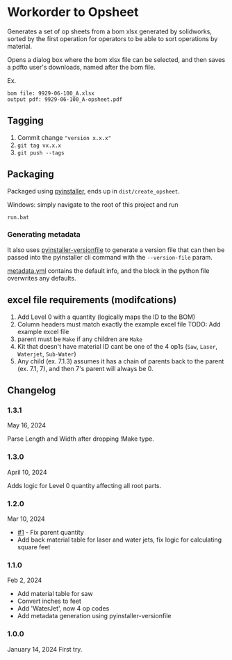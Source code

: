 # Workorder to Opsheet
Generates a set of op sheets from a bom xlsx generated by solidworks, sorted by the first operation for operators to be able to sort operations by material.

Opens a dialog box where the bom xlsx file can be selected, and then saves a pdfto user's downloads, named after the bom file.

Ex.
```
bom file: 9929-06-100_A.xlsx
output pdf: 9929-06-100_A-opsheet.pdf
```

## Tagging
1. Commit change `"version x.x.x"`
1. `git tag vx.x.x`
1. `git push --tags`

## Packaging
Packaged using [pyinstaller](https://pyinstaller.org/en/stable/index.html), ends up in `dist/create_opsheet`.

Windows: simply navigate to the root of this project and run
```
run.bat
```

### Generating metadata
It also uses [pyinstaller-versionfile](https://pypi.org/project/pyinstaller-versionfile/)
 to generate a version file that can then be passed into the pyinstaller cli command with the `--version-file` param.

[metadata.yml](metadata.yml) contains the default info, and the block in the python file overwrites any defaults.


## excel file requirements (modifcations)
1. Add Level 0 with a quantity (logically maps the ID to the BOM)
1. Column headers must match exactly the example excel file
    TODO: Add example excel file
1. parent must be `Make` if any children are `Make`
1. Kit that doesn't have material ID cant be one of the 4 op1s (`Saw`, `Laser`, `Waterjet`, `Sub-Water`)
1. Any child (ex. 7.1.3) assumes it has a chain of parents back to the parent (ex. 7.1, 7), and then 7's parent will always be 0.

## Changelog

### 1.3.1
May 16, 2024

Parse Length and Width after dropping !Make type.

### 1.3.0
April 10, 2024

Adds logic for Level 0 quantity affecting all root parts.

### 1.2.0
Mar 10, 2024
 - [#1](https://github.com/brendanbeck62/WO-to-Opsheet/issues/1) - Fix parent quantity
 - Add back material table for laser and water jets, fix logic for calculating square feet

### 1.1.0
Feb 2, 2024
 - Add material table for saw
 - Convert inches to feet
 - Add 'WaterJet', now 4 op codes
 - Add metadata generation using pyinstaller-versionfile

### 1.0.0
January 14, 2024
First try.
